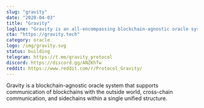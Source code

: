 ```yaml
---
slug: "gravity"
date: "2020-04-03"
title: "Gravity"
logline: "Gravity is an all-encompassing blockchain-agnostic oracle system."
cta: "https://gravity.tech"
category: oracle
logo: /img/gravity.svg
status: building
telegram: https://t.me/gravity_protocol
discord: https://discord.gg/ANZKhTw
reddit: https://www.reddit.com/r/Protocol_Gravity/
---
```


Gravity is a blockchain-agnostic oracle system that supports communication of blockchains with the outside world, cross-chain communication, and sidechains within a single unified structure.
